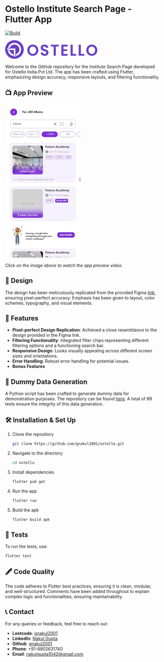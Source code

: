 # Ostello Institute Search Page - Flutter App

[![Build](https://github.com/gnakul2001/ostello/actions/workflows/build.yml/badge.svg)](https://github.com/gnakul2001/ostello/actions/workflows/build.yml)


![Ostello Banner](assets_github/ostello-logo.svg)

Welcome to the GitHub repository for the Institute Search Page developed for Ostello India Pvt Ltd. The app has been crafted using Flutter, emphasizing design accuracy, responsive layouts, and filtering functionality.

## 📺 App Preview

[![App Preview](assets_github/screenshot_1.png)](https://youtu.be/qc_gQ6Z2TLc)

*Click on the image above to watch the app preview video.*

## 🎨 Design

The design has been meticulously replicated from the provided Figma [link](https://www.figma.com/file/Q8cV4ecTgEyXvVPOwYzr3M/Ostello-Figma?type=design&node-id=0%3A1&mode=design&t=rMcssldIdkrMX2yk-1), ensuring pixel-perfect accuracy. Emphasis has been given to layout, color schemes, typography, and visual elements.

## 🚀 Features

- **Pixel-perfect Design Replication**: Achieved a close resemblance to the design provided in the Figma link.
- **Filtering Functionality**: Integrated filter chips representing different filtering options and a functioning search bar.
- **Responsive Design**: Looks visually appealing across different screen sizes and orientations.
- **Error Handling**: Robust error handling for potential issues.
- **Bonus Features**

## 📜 Dummy Data Generation

A Python script has been crafted to generate dummy data for demonstration purposes. The repository can be found [here](https://github.com/gnakul2001/ostello-python-dummy-data). A total of 89 tests ensure the integrity of this data generation.

## 🛠️ Installation & Set Up

1. Clone the repository
   ```sh
   git clone https://github.com/gnakul2001/ostello.git
   ```

2. Navigate to the directory
   ```sh
   cd ostello
   ```

3. Install dependencies
   ```sh
   flutter pub get
   ```

4. Run the app
   ```sh
   flutter run
   ```

5. Build the apk
   ```sh
   flutter build apk
   ```

## 🧪 Tests

To run the tests, use:
```sh
flutter test
```

## 🖋️ Code Quality

The code adheres to Flutter best practices, ensuring it is clean, modular, and well-structured. Comments have been added throughout to explain complex logic and functionalities, ensuring maintainability.

## 📞 Contact

For any queries or feedback, feel free to reach out:

- **Leetcode**: [gnakul2001](http://leetcode.com/gnakul2001)
- **LinkedIn**: [Nakul Gupta](http://linkedin.com/in/thenakulgupta)
- **Github**: [gnakul2001](http://github.com/gnakul2001)
- **Phone**: +91-8802631740
- **Email**: nakulgupta1042@gmail.com
